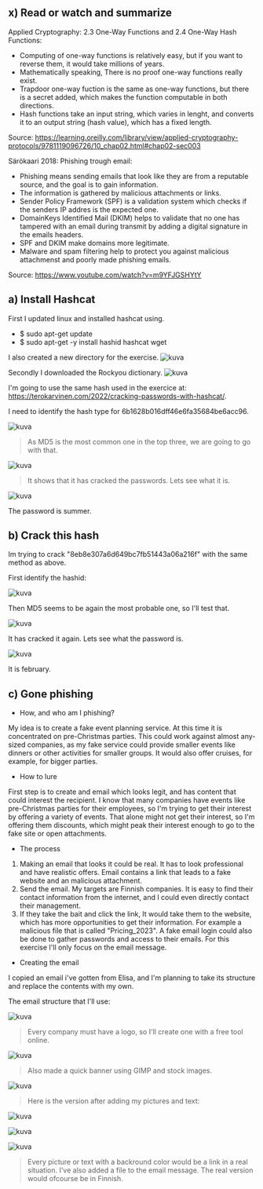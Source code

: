 ## x) Read or watch and summarize

Applied Cryptography: 2.3 One-Way Functions and 2.4 One-Way Hash Functions:

* Computing of  one-way functions is relatively easy, but if you want to reverse them, it would take millions of years.
* Mathematically speaking, There is no proof one-way functions really exist.
* Trapdoor one-way fuction is the same as one-way functions, but there is a secret added, which makes the function computable in both directions.
* Hash functions take an input string, which varies in lenght, and converts it to an output string (hash value), which has a fixed length.

Source: https://learning.oreilly.com/library/view/applied-cryptography-protocols/9781119096726/10_chap02.html#chap02-sec003

Särökaari 2018: Phishing trough email:

* Phishing means sending emails that look like they are from a reputable source, and the goal is to gain information.
* The information is gathered by malicious attachments or links.
* Sender Policy Framework (SPF) is a validation system which checks if the senders IP addres is the expected one.
* DomainKeys Identified Mail (DKIM) helps to validate that no one has tampered with an email during transmit by adding a digital signature in the emails headers.
* SPF and DKIM make domains more legitimate.
* Malware and spam filtering help to protect you against malicious attachmenst and poorly made phishing emails.

Source: https://www.youtube.com/watch?v=m9YFJGSHYtY

## a) Install Hashcat

First I updated linux and installed hashcat using.
- $ sudo apt-get update
- $ sudo apt-get -y install hashid hashcat wget

I also created a new directory for the exercise.
![kuva](https://github.com/TuuHei/information-security/assets/122973223/192881d6-4ade-45a9-901c-d0e729f49c2b)

Secondly I downloaded the Rockyou dictionary.
![kuva](https://github.com/TuuHei/information-security/assets/122973223/1aace2cb-62e1-431b-9e31-b55cc2a52799)

I'm going to use the same hash used in the exercice at: https://terokarvinen.com/2022/cracking-passwords-with-hashcat/.

I need to identify the hash type for 6b1628b016dff46e6fa35684be6acc96.

![kuva](https://github.com/TuuHei/information-security/assets/122973223/b5e8cb6f-bf58-4d68-aff1-7c0704295e34)

>As MD5 is the most common one in the top three, we are going to go with that.

![kuva](https://github.com/TuuHei/information-security/assets/122973223/1932ef2b-d8a0-48eb-b384-8f91c60103c0)

>It shows that it has cracked the passwords. Lets see what it is.

![kuva](https://github.com/TuuHei/information-security/assets/122973223/1975e31e-1d67-4680-b055-e0555f75922a)

The password is summer.

## b) Crack this hash

Im trying to crack "8eb8e307a6d649bc7fb51443a06a216f" with the same method as above.

First identify the hashid:

![kuva](https://github.com/TuuHei/information-security/assets/122973223/73f7c4f5-366a-411d-8fbc-3be518ce3222)

Then MD5 seems to be again the most probable one, so I'll test that.

![kuva](https://github.com/TuuHei/information-security/assets/122973223/e2719089-a00a-43ee-9824-c13a31890eca)

It has cracked it again. Lets see what the password is.

![kuva](https://github.com/TuuHei/information-security/assets/122973223/344a853e-e4cf-4de6-b12c-36cc6043fad6)

It is february.


## c) Gone phishing

- How, and who am I phishing?

My idea is to create a fake event planning service. At this time it is concentrated on pre-Christmas parties. This could work against almost any-sized companies, as my fake service could provide smaller events like dinners or other activities for smaller groups. It would also offer cruises, for example, for bigger parties.

- How to lure

First step is to create and email which looks legit, and has content that could interest the recipient. I know that many companies have events like pre-Christmas parties for their employees, so I'm trying to get their interest by offering a variety of events. That alone might not get their interest, so I'm offering them discounts, which might peak their interest enough to go to the fake site or open attachments.

- The process

1. Making an email that looks it could be real. It has to look professional and have realistic offers. Email contains a link that leads to a fake website and an malicious attachment.
2. Send the email. My targets are Finnish companies. It is easy to find their contact information from the internet, and I could even directly contact their management.
3. If they take the bait and click the link, It would take them to the website, which has more opportunities to get their information. For example a  malicious file that is called "Pricing_2023". A fake email login could also be done to gather passwords and access to their emails. For this exercise I'll only focus on the email message.

- Creating the email

I copied an email i've gotten from Elisa, and I'm planning to take its structure and replace the contents with my own.

The email structure that I'll use: 

![kuva](https://github.com/TuuHei/information-security/assets/122973223/376b444f-45b4-4e12-88e0-e3fe660aef1b)

>Every company must have a logo, so I'll create one with a free tool online.

![kuva](https://github.com/TuuHei/information-security/assets/122973223/b8cff99a-a769-41fe-999b-504b473a5389)

>Also made a quick banner using GIMP and stock images.

![kuva](https://github.com/TuuHei/information-security/assets/122973223/b8b7f1ff-df7b-4a7a-9ffa-e37454730e1d)

>Here is the version after adding my pictures and text:

![kuva](https://github.com/TuuHei/information-security/assets/122973223/9f2fc986-1510-47e5-a790-5546bfa27f5f)

![kuva](https://github.com/TuuHei/information-security/assets/122973223/e9437a2c-d56b-41e6-913e-5aeb1b3b9d4c)

![kuva](https://github.com/TuuHei/information-security/assets/122973223/c8d7a3d6-0694-40c9-8128-8cbf547265ed)

> Every picture or text with a backround color would be a link in a real situation. I've also added a file to the email message. The real version would ofcourse be in Finnish.
